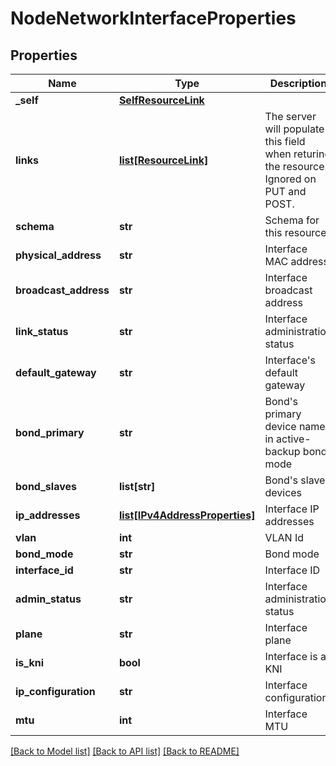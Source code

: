 # NodeNetworkInterfaceProperties

## Properties
Name | Type | Description | Notes
------------ | ------------- | ------------- | -------------
**_self** | [**SelfResourceLink**](SelfResourceLink.md) |  | [optional] 
**links** | [**list[ResourceLink]**](ResourceLink.md) | The server will populate this field when returing the resource. Ignored on PUT and POST. | [optional] 
**schema** | **str** | Schema for this resource | [optional] 
**physical_address** | **str** | Interface MAC address | [optional] 
**broadcast_address** | **str** | Interface broadcast address | [optional] 
**link_status** | **str** | Interface administration status | [optional] 
**default_gateway** | **str** | Interface&#x27;s default gateway | [optional] 
**bond_primary** | **str** | Bond&#x27;s primary device name in active-backup bond mode | [optional] 
**bond_slaves** | **list[str]** | Bond&#x27;s slave devices | [optional] 
**ip_addresses** | [**list[IPv4AddressProperties]**](IPv4AddressProperties.md) | Interface IP addresses | [optional] 
**vlan** | **int** | VLAN Id | [optional] 
**bond_mode** | **str** | Bond mode | [optional] 
**interface_id** | **str** | Interface ID | [optional] 
**admin_status** | **str** | Interface administration status | [optional] 
**plane** | **str** | Interface plane | [optional] 
**is_kni** | **bool** | Interface is a KNI | [optional] 
**ip_configuration** | **str** | Interface configuration | 
**mtu** | **int** | Interface MTU | [optional] 

[[Back to Model list]](../README.md#documentation-for-models) [[Back to API list]](../README.md#documentation-for-api-endpoints) [[Back to README]](../README.md)

